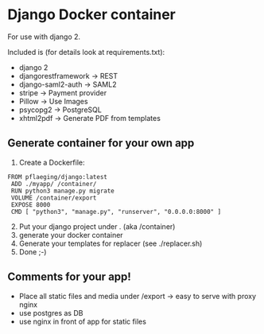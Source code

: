 # Django Docker container

For use with django 2.

Included is (for details look at requirements.txt):
- django 2
- djangorestframework -> REST
- django-saml2-auth -> SAML2
- stripe -> Payment provider
- Pillow -> Use Images
- psycopg2 -> PostgreSQL
- xhtml2pdf -> Generate PDF from templates

## Generate container for your own app

1. Create a Dockerfile:
```
FROM pflaeging/django:latest
 ADD ./myapp/ /container/
 RUN python3 manage.py migrate
 VOLUME /container/export
 EXPOSE 8000
 CMD [ "python3", "manage.py", "runserver", "0.0.0.0:8000" ]
 ```
2. Put your django project under . (aka /container)
3. generate your docker container
4. Generate your templates for replacer (see ./replacer.sh)
5. Done ;-)



## Comments for your app!

- Place all static files and media under /export -> easy to serve with proxy nginx
- use postgres as DB
- use nginx in front of app for static files
